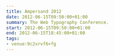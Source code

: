 ```yaml
---
title: Ampersand 2012
date: 2012-06-15T09:50:00+01:00
summary: The Web Typography Conference.
start: 2012-06-15T09:50:00+01:00
end: 2012-06-15T18:45:00+01:00
tags:
- venue:9c2xrvf6+fg
---
```

